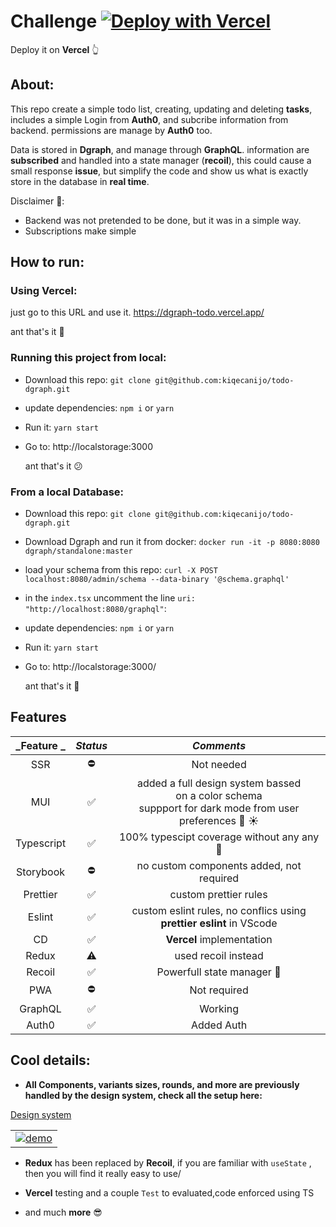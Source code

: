 # Challenge [![Deploy with Vercel](https://vercel.com/button)](https://vercel.com/new/clone?repository-url=https%3A%2F%2Fgithub.com%2Fvercel%2Fnext.js%2Ftree%2Fcanary%2Fexamples%2Fhello-world)

Deploy it on **Vercel** 👆

## About:

This repo create a simple todo list, creating, updating and deleting **tasks**,
includes a simple Login from **Auth0**, and subcribe information from backend.
permissions are manage by **Auth0** too.

Data is stored in **Dgraph**, and manage through **GraphQL**.
information are **subscribed** and handled into a state manager (**recoil**), this could cause a small response **issue**,
but simplify the code and show us what is exactly store in the database in **real time**.

Disclaimer 🤔:

- Backend was not pretended to be done, but it was in a simple way.
- Subscriptions make simple

## How to run:

### Using Vercel:

just go to this URL and use it.
https://dgraph-todo.vercel.app/

ant that's it 🎉

### Running this project from local:

- Download this repo:
  `git clone git@github.com:kiqecanijo/todo-dgraph.git`
- update dependencies:
  `npm i` or `yarn`
- Run it:
  `yarn start`
- Go to:
  http://localstorage:3000

  ant that's it 😕

### From a local Database:

- Download this repo:
  `git clone git@github.com:kiqecanijo/todo-dgraph.git`
- Download Dgraph and run it from docker:
  `docker run -it -p 8080:8080 dgraph/standalone:master`
- load your schema from this repo:
  `curl -X POST localhost:8080/admin/schema --data-binary '@schema.graphql'`
- in the `index.tsx` uncomment the line `uri: "http://localhost:8080/graphql"`:
- update dependencies:
  `npm i` or `yarn`
- Run it:
  `yarn start`
- Go to:
  http://localstorage:3000/

  ant that's it 🫤

## Features

| _Feature _ | _Status_ |                                                   _Comments_                                                    |
| :--------: | :------: | :-------------------------------------------------------------------------------------------------------------: |
|    SSR     |   ⛔️    |                                                   Not needed                                                    |
|    MUI     |    ✅    | added a full design system bassed<br> on a color schema <br> suppport for dark mode from user preferences 🌙 ☀️ |
| Typescript |    ✅    |                                   100% typescipt coverage without any any 🥁                                    |
| Storybook  |   ⛔️    |                                    no custom components added, not required                                     |
|  Prettier  |    ✅    |                                              custom prettier rules                                              |
|   Eslint   |    ✅    |                    custom eslint rules, no conflics using <br> **prettier eslint** in VScode                    |
|     CD     |    ✅    |                                            **Vercel** implementation                                            |
|   Redux    |    ⚠️    |                                               used recoil instead                                               |
|   Recoil   |    ✅    |                                           Powerfull state manager 💪                                            |
|    PWA     |   ⛔️    |                                                  Not required                                                   |
|  GraphQL   |    ✅    |                                                     Working                                                     |
|   Auth0    |    ✅    |                                                   Added Auth                                                    |

## Cool details:

- **All Components, variants sizes, rounds, and more are previously <br> handled by the design system, check all the setup here:**

[Design system](https://www.figma.com/file/MtBHPh5dbpvMKceYL3NYJW/MUI-for-Figma-v5.4.0---Material-UI?node-id=4662%3A14 'Design system')

|                                                                                                                                                         |
| ------------------------------------------------------------------------------------------------------------------------------------------------------- |
| [![demo](https://i.ibb.co/Lk6RNJn/Screen-Shot-2022-05-04-at-0-39-49.png 'demo')](https://i.ibb.co/Lk6RNJn/Screen-Shot-2022-05-04-at-0-39-49.png 'demo') |

- **Redux** has been replaced by **Recoil**, if you are familiar with `useState` , then you will find it really easy to use/

- **Vercel** testing and a couple `Test` to evaluated,code enforced using TS

- and much **more** 😎
